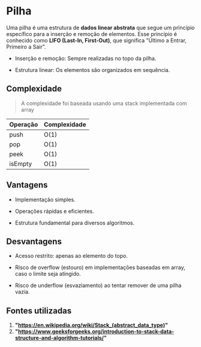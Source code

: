 # Pilha

Uma pilha é uma estrutura de **dados linear abstrata** que segue um princípio específico para a inserção e remoção de elementos. Esse princípio é conhecido como **LIFO (Last-In, First-Out)**, que significa "Último a Entrar, Primeiro a Sair".

- Inserção e remoção: Sempre realizadas no topo da pilha.

- Estrutura linear: Os elementos são organizados em sequência.

## Complexidade

> A complexidade foi baseada usando uma stack implementada com array

| Operação | Complexidade |
| -------- | ------------ |
| push     | O(1)         |
| pop      | O(1)         |
| peek     | O(1)         |
| isEmpty  | O(1)         |

## Vantagens

- Implementação simples.

- Operações rápidas e eficientes.

- Estrutura fundamental para diversos algoritmos.

## Desvantagens

- Acesso restrito: apenas ao elemento do topo.

- Risco de overflow (estouro) em implementações baseadas em array, caso o limite seja atingido.

- Risco de underflow (esvaziamento) ao tentar remover de uma pilha vazia.

## Fontes utilizadas

1. **"https://en.wikipedia.org/wiki/Stack_(abstract_data_type)"**
2. **"https://www.geeksforgeeks.org/introduction-to-stack-data-structure-and-algorithm-tutorials/"**